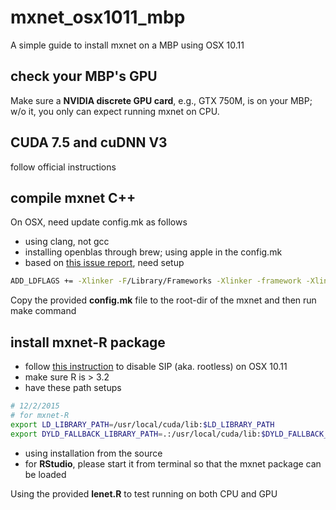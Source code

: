 # mxnet_osx1011_mbp
A simple guide to install mxnet on a MBP using OSX 10.11

## check your MBP's GPU

Make sure a **NVIDIA discrete GPU card**, e.g., GTX 750M, is on your MBP; w/o it, you only can expect running mxnet on CPU.

## CUDA 7.5 and cuDNN V3

follow official instructions

## compile mxnet C++

On OSX, need update config.mk as follows
- using clang, not gcc
- installing openblas through brew; using apple in the config.mk
- based on [this issue report](https://github.com/dmlc/mxnet/issues/728#issuecomment-160867057), need setup
```bash
ADD_LDFLAGS += -Xlinker -F/Library/Frameworks -Xlinker -framework -Xlinker CUDA
```

Copy the provided **config.mk** file to the root-dir of the mxnet and then run make command


## install mxnet-R package
- follow [this instruction](http://apple.stackexchange.com/questions/208478/how-do-i-disable-system-integrity-protection-sip-aka-rootless-on-os-x-10-11)  to disable SIP (aka. rootless) on OSX 10.11
- make sure R is > 3.2
- have these path setups
```bash
# 12/2/2015
# for mxnet-R
export LD_LIBRARY_PATH=/usr/local/cuda/lib:$LD_LIBRARY_PATH
export DYLD_FALLBACK_LIBRARY_PATH=.:/usr/local/cuda/lib:$DYLD_FALLBACK_LIBRARY_PATH
```
- using installation from the source
- for **RStudio**, please start it from terminal so that the mxnet package can be loaded

Using the provided **lenet.R** to test running on both CPU and GPU
